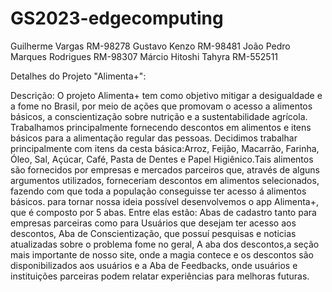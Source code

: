 # GS2023-edgecomputing

Guilherme Vargas RM-98278
Gustavo Kenzo RM-98481
João Pedro Marques Rodrigues RM-98307
Márcio Hitoshi Tahyra RM-552511

Detalhes do Projeto "Alimenta+":

Descrição:
	O projeto Alimenta+ tem como objetivo mitigar a desigualdade e a fome no Brasil, por meio de 	ações que promovam o acesso a alimentos básicos, a conscientização sobre nutrição e a sustentabilidade agrícola. Trabalhamos principalmente fornecendo descontos em alimentos e itens básicos para a alimentação regular das pessoas. Decidimos trabalhar principalmente com itens da cesta básica:Arroz, Feijão, Macarrão, Farinha, Óleo, Sal, Açúcar, Café, Pasta de Dentes e Papel Higiênico.Tais alimentos são fornecidos por empresas e mercados parceiros que, através de alguns argumentos utilizados, forneceriam descontos em alimentos selecionados, fazendo com que toda a população conseguisse ter acesso á alimentos básicos. para tornar nossa ideia possível desenvolvemos o app Alimenta+, que é composto por 5 abas. Entre elas estão: Abas de cadastro tanto para empresas parceiras como para Usuários que desejam ter acesso aos descontos, Aba de Conscientização, que possuí pesquisas e noticias atualizadas sobre o problema fome no geral, A aba dos descontos,a seção mais importante de nosso site, onde a magia contece e os descontos são disponibilizados aos usuários e a Aba de Feedbacks, onde usuários e instituições parceiras podem relatar experiências para melhoras futuras.
